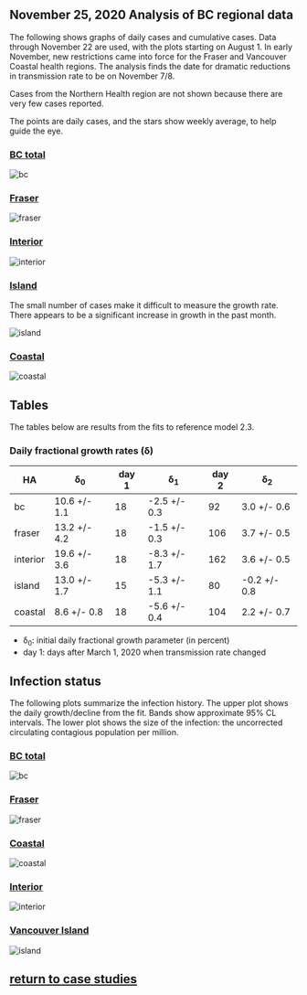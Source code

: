 ## November 25, 2020 Analysis of BC regional data

The following shows graphs of daily cases and cumulative cases. Data through November 22 are used,
with the plots starting on August 1.
In early November, new restrictions came into force for the Fraser and Vancouver Coastal health regions.
The analysis finds the date for dramatic reductions in transmission rate to be on November 7/8.

Cases from the Northern Health region are
not shown because there are very few cases reported.

The points are daily cases, and the stars show weekly average, to help guide the eye.

### [BC total](img/bc_2_3_1125.pdf)

![bc](img/bc_2_3_1125.png)

### [Fraser](img/fraser_2_3_1125.pdf)

![fraser](img/fraser_2_3_1125.png)

### [Interior](img/interior_2_3_1125.pdf)

![interior](img/interior_2_3_1125.png)

### [Island](img/island_2_3_1125.pdf)

The small number of cases make it difficult to measure the growth rate.
There appears to be a significant increase in growth in the past month.

![island](img/island_2_3_1125.png)

### [Coastal](img/coastal_2_3_1125.pdf)

![coastal](img/coastal_2_3_1125.png)

## Tables

The tables below are results from the fits to reference model 2.3.

### Daily fractional growth rates (&delta;)

HA| &delta;<sub>0</sub> | day 1 | &delta;<sub>1</sub> | day 2 | &delta;<sub>2</sub>
---|---|---|---|---|---
bc|10.6 +/- 1.1|18|-2.5 +/- 0.3|92|3.0 +/- 0.6|180|0.1 +/- 0.3|216|5.0 +/- 0.2|252|-0.9 +/- 0.8
fraser|13.2 +/- 4.2|18|-1.5 +/- 0.3|106|3.7 +/- 0.5|175|-2.3 +/- 0.9|196|4.6 +/- 0.2|253|-2.3 +/- 3.1
interior|19.6 +/- 3.6|18|-8.3 +/- 1.7|162|3.6 +/- 0.5
island|13.0 +/- 1.7|15|-5.3 +/- 1.1|80|-0.2 +/- 0.8|223|8.0 +/- 1.6
coastal|8.6 +/- 0.8|18|-5.6 +/- 0.4|104|2.2 +/- 0.7|190|-0.6 +/- 0.4|228|6.4 +/- 0.5|252|-1.9 +/- 1.5

* &delta;<sub>0</sub>: initial daily fractional growth parameter (in percent)
* day 1: days after March 1, 2020 when transmission rate changed

## Infection status

The following plots summarize the infection history.
The upper plot shows the daily growth/decline from the fit. Bands show approximate 95% CL intervals.
The lower plot shows the size of the infection: the uncorrected circulating contagious population per
million.

### [BC total](img/bc-summary.pdf)

![bc](img/bc-summary.png)

### [Fraser](img/fraser-summary.pdf)

![fraser](img/fraser-summary.png)

### [Coastal](img/coastal-summary.pdf)

![coastal](img/coastal-summary.png)

### [Interior](img/interior-summary.pdf)

![interior](img/interior-summary.png)

### [Vancouver Island](img/island-summary.pdf)

![island](img/island-summary.png)


## [return to case studies](../index.md)

